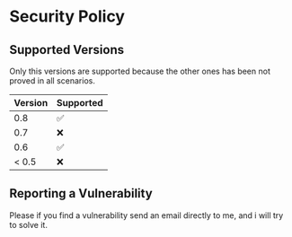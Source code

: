 # Security Policy

## Supported Versions

Only this versions are supported because the other ones has been not proved in all scenarios.

| Version | Supported          |
| ------- | ------------------ |
| 0.8     | :white_check_mark: |
| 0.7     | :x:                |
| 0.6     | :white_check_mark: |
| < 0.5   | :x:                |

## Reporting a Vulnerability

Please if you find a vulnerability send an email directly to me, and i will try to solve it.
